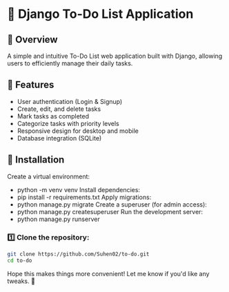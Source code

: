 # 📝 Django To-Do List Application

## 📌 Overview
A simple and intuitive To-Do List web application built with Django, allowing users to efficiently manage their daily tasks.

## 🚀 Features
- User authentication (Login & Signup)
- Create, edit, and delete tasks
- Mark tasks as completed
- Categorize tasks with priority levels
- Responsive design for desktop and mobile
- Database integration (SQLite)

## 🔧 Installation

Create a virtual environment:
 - python -m venv venv
Install dependencies:
 - pip install -r requirements.txt
Apply migrations:
 - python manage.py migrate 
Create a superuser (for admin access):
 - python manage.py createsuperuser
Run the development server:
 - python manage.py runserver

### 1️⃣ Clone the repository:
```bash
git clone https://github.com/Suhen02/to-do.git
cd to-do
```

Hope this makes things more convenient! Let me know if you'd like any tweaks. 🎯

